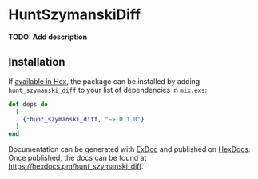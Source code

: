 # HuntSzymanskiDiff

**TODO: Add description**

## Installation

If [available in Hex](https://hex.pm/docs/publish), the package can be installed
by adding `hunt_szymanski_diff` to your list of dependencies in `mix.exs`:

```elixir
def deps do
  [
    {:hunt_szymanski_diff, "~> 0.1.0"}
  ]
end
```

Documentation can be generated with [ExDoc](https://github.com/elixir-lang/ex_doc)
and published on [HexDocs](https://hexdocs.pm). Once published, the docs can
be found at <https://hexdocs.pm/hunt_szymanski_diff>.

